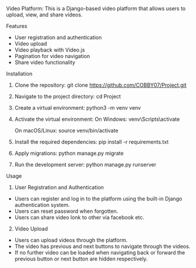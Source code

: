  Video Platform: This is a Django-based video platform that allows users to upload, view, and share videos.

 Features
 * User registration and authentication
 * Video upload
 * Video playback with Video.js
 * Pagination for video navigation
 * Share video functionality


 
Installation

1. Clone the repository:
    git clone https://github.com/COBBY07/Project.git

2. Navigate to the project directory:
    cd Project

3. Create a virtual environment:
    python3 -m venv venv

4. Activate the virtual environment:
   On Windows:
        venv\Scripts\activate

   On macOS/Linux:
        source venv/bin/activate

5. Install the required dependencies:
    pip install -r requirements.txt

6. Apply migrations:
    python manage.py migrate

7. Run the development server:
    python manage.py runserver


 Usage
 
1. User Registration and Authentication 
* Users can register and log in to the platform using the built-in Django authentication system.
* Users can reset password when forgotten.
* Users can share video lonk to other via facebook etc.
  
2. Video Upload
* Users can upload videos through the platform.
* The video has previous and next buttons to navigate through the videos.
* If no further video can be loaded when navigating back or forward the previous button or next button are hidden respectively.


